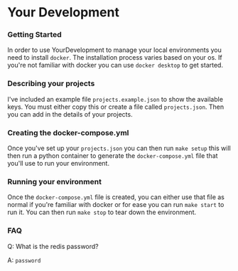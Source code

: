# Your Development
### Getting Started
In order to use YourDevelopment to manage your local environments you need to install `docker`. The installation process varies based on your os. If you're not familiar with docker you can use `docker desktop` to get started.

### Describing your projects
I've included an example file `projects.example.json` to show the available keys. 
You must either copy this or create a file called `projects.json`.
Then you can add in the details of your projects.

### Creating the docker-compose.yml
Once you've set up your `projects.json` you can then run `make setup` this will then run a python container to generate the `docker-compose.yml` file that you'll use to run your environment.

### Running your environment
Once the `docker-compose.yml` file is created, you can either use that file as normal if you're familiar with docker or
for ease you can run `make start` to run it. You can then run `make stop` to tear down the environment.




### FAQ

Q: What is the redis password?

A: `password`